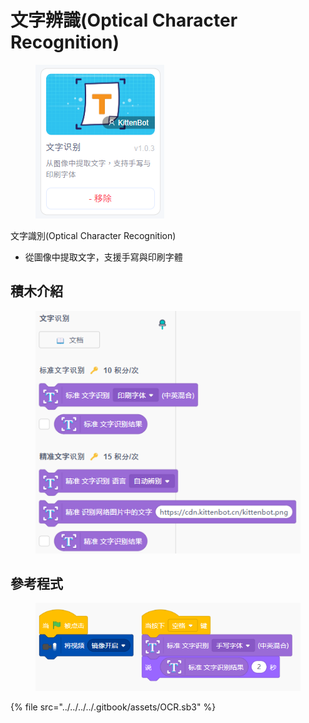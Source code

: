 # 文字辨識(Optical Character Recognition)

<figure><img src="../../../../.gitbook/assets/image (4).png" alt=""><figcaption></figcaption></figure>

文字識別(Optical Character Recognition)

* 從圖像中提取文字，支援手寫與印刷字體

## 積木介紹

<figure><img src="../../../../.gitbook/assets/image (6).png" alt=""><figcaption></figcaption></figure>

## 參考程式

<figure><img src="../../../../.gitbook/assets/image (5).png" alt=""><figcaption></figcaption></figure>

{% file src="../../../../.gitbook/assets/OCR.sb3" %}

